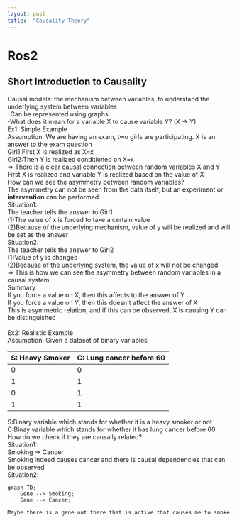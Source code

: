 ```yaml
---
layout: post
title:  "Causality Theory"
---
```


# Ros2
## Short Introduction to Causality
Causal models: the mechanism between variables, to understand the underlying system between variables <br/>
-Can be represented using graphs <br/>
-What does it mean for a variable X to cause variable Y? (X -> Y) <br/>
Ex1: Simple Example <br/>
Assumption: We are having an exam, two girls are participating. X is an answer to the exam question <br/>
Girl1:First X is realized as X=x <br/>
Girl2:Then Y is realized conditioned on X=x <br/>
=> There is a clear causal connection between random variables X and Y <br/>
First X is realized and variable Y is realized based on the value of X <br/>
How can we see the asymmetry between random variables? <br/>
The asymmetry can not be seen from the data itself, but an experiment or **intervention** can be performed <br/>
Situation1: <br/>
The teacher tells the answer to Girl1 <br/>
(1)The value of x is forced to take a certain value <br/>
(2)Because of the underlying mechanism, value of y will be realized and will be set as the answer <br/> 
Situation2: <br/>
The teacher tells the answer to Girl2 <br/>
(1)Value of y is changed <br/>
(2)Because of the underlying system, the value of x will not be changed <br/>
=> This is how we can see the asymmetry between random variables in a causal system <br/>
Summary <br/>
If you force a value on X, then this affects to the answer of Y <br/>
If you force a value on Y, then this doesn't affect the answer of X <br/>
This is asymmetric relation, and if this can be observed, X is causing Y can be distinguished <br/>
<br/>
Ex2: Realistic Example <br/>
Assumption: Given a dataset of binary variables <br/>

| S: Heavy Smoker | C: Lung cancer before 60 |
|-----------------|-----------------|
| 0 | 0 |
| 1 | 1 |
| 0 | 1 |
| 1 | 1 |


S:Binary variable which stands for whether it is a heavy smoker or not <br/>
C:Binay variable which stands for whether it has lung cancer before 60 <br/>
How do we check if they are causally related? <br/>
Situation1: <br/>
Smoking => Cancer <br/>
Smoking indeed causes cancer and there is causal dependencies that can be observed <br/>
Situation2: <br/>

```mermaid
graph TD;
    Gene --> Smoking;
    Gene --> Cancer;

Maybe there is a gene out there that is active that causes me to smoke

